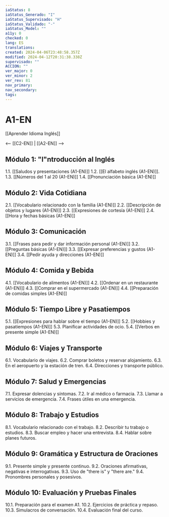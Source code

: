 ```yaml
---
iaStatus: 8
iaStatus_Generado: "I"
iaStatus_Supervisado: "H"
iaStatus_Validado: "-"
iaStatus_Model: ""
a11y: 0
checked: 0
lang: ES
translations: 
created: 2024-04-06T23:48:58.357Z
modified: 2024-04-12T20:31:38.338Z
supervisado: ""
ACCION: ""
ver_major: 0
ver_minor: 2
ver_rev: 81
nav_primary: 
nav_secondary: 
tags:
---
```

# A1-EN

[[Aprender Idioma Inglés]]

<-- [[C2-EN]] | [[A2-EN]] -->

## Módulo 1: "I"ntroducción al Inglés

1.1. [[Saludos y presentaciones (A1-EN)]]
1.2. [[El alfabeto inglés (A1-EN)]].
1.3. [[Números del 1 al 20  (A1-EN)]]
1.4. [[Pronunciación básica (A1-EN)]]

## Módulo 2: Vida Cotidiana

2.1. [[Vocabulario relacionado con la familia (A1-EN)]]
2.2. [[Descripción de objetos y lugares (A1-EN)]]
2.3. [[Expresiones de cortesía (A1-EN)]]
2.4. [[Hora y fechas básicas (A1-EN)]]

## Módulo 3: Comunicación

3.1. [[Frases para pedir y dar información personal (A1-EN)]]
3.2. [[Preguntas básicas (A1-EN)]]
3.3. [[Expresar preferencias y gustos (A1-EN)]]
3.4. [[Pedir ayuda y direcciones (A1-EN)]]

## Módulo 4: Comida y Bebida

4.1. [[Vocabulario de alimentos (A1-EN)]]
4.2. [[Ordenar en un restaurante (A1-EN)]]
4.3. [[Comprar en el supermercado (A1-EN)]]
4.4. [[Preparación de comidas simples (A1-EN)]]

## Módulo 5: Tiempo Libre y Pasatiempos

5.1. [[Expresiones para hablar sobre el tiempo (A1-EN)]]
5.2. [[Hobbies y pasatiempos (A1-EN)]]
5.3. Planificar actividades de ocio.
5.4. [[Verbos en presente simple (A1-EN)]]

## Módulo 6: Viajes y Transporte

6.1. Vocabulario de viajes.
6.2. Comprar boletos y reservar alojamiento.
6.3. En el aeropuerto y la estación de tren.
6.4. Direcciones y transporte público.

## Módulo 7: Salud y Emergencias

7.1. Expresar dolencias y síntomas.
7.2. Ir al médico o farmacia.
7.3. Llamar a servicios de emergencia.
7.4. Frases útiles en una emergencia.

## Módulo 8: Trabajo y Estudios

8.1. Vocabulario relacionado con el trabajo.
8.2. Describir tu trabajo o estudios.
8.3. Buscar empleo y hacer una entrevista.
8.4. Hablar sobre planes futuros.

## Módulo 9: Gramática y Estructura de Oraciones

9.1. Presente simple y presente continuo.
9.2. Oraciones afirmativas, negativas e interrogativas.
9.3. Uso de "there is" y "there are."
9.4. Pronombres personales y posesivos.

## Módulo 10: Evaluación y Pruebas Finales

10.1. Preparación para el examen A1.
10.2. Ejercicios de práctica y repaso.
10.3. Simulacros de conversación.
10.4. Evaluación final del curso.

